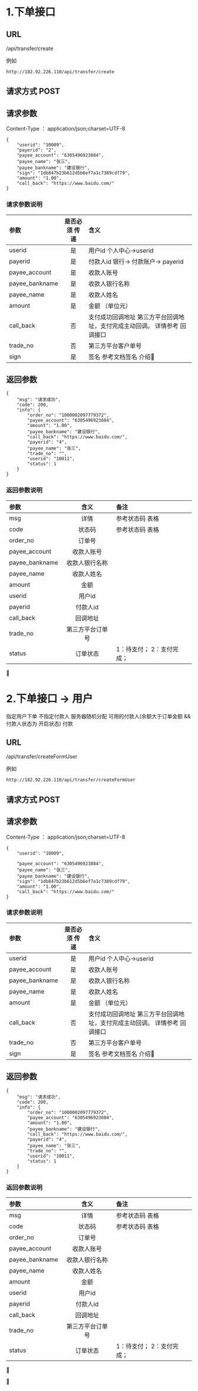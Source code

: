 # 1.下单接口


## URL

/api/transfer/create

例如

    http://182.92.226.110/api/transfer/create

## 请求方式   POST
  
## 请求参数
Content-Type   ： application/json;charset=UTF-8
```
{
	"userid": "10009",
	"payerid": "2",
	"payee_account": "6305496923884",
	"payee_name": "张三",
	"payee_bankname": "建设银行",
	"sign": "1db847b23b612d5b6ef7a1c7389cdf79",
	"amount": "1.00",
	"call_back": "https://www.baidu.com/"
}

```
### 请求参数说明

| 参数        | 是否必须 传递           | 含义  |
| :------------- |:-------------:| :-----|
| userid      | 是          |  用户id   个人中心->userid |
| payerid     | 是      |   付款人id 银行-> 付款账户-> payerid |
| payee_account    | 是      |  收款人账号   |
| payee_bankname    | 是      |  收款人银行名称   |
| payee_name    | 是      |  收款人姓名   |
| amount    | 是      |  金额 （单位元）   |
| call_back    | 否      |  支付成功回调地址  第三方平台回调地址，支付完成主动回调。 详情参考 回调接口   |
| trade_no    | 否      |  第三方平台客户单号   |
| sign    | 是      |  签名 参考文档签名 介绍  |

## 返回参数
```$xslt
{
	"msg": "请求成功",
	"code": 200,
	"info": {
		"order_no": "1000002097779372",
		"payee_account": "6305496923884",
		"amount": "1.00",
		"payee_bankname": "建设银行",
		"call_back": "https://www.baidu.com/",
		"payerid": "4",
		"payee_name": "张三",
		"trade_no": "",
		"userid": "10011",
		"status": 1
	}
}

```

### 返回参数说明

| 参数        | 含义           | 备注  |
| :------------- |:-------------:| :-----|
| msg      | 详情          |  参考状态码 表格 |
| code     | 状态码      |   参考状态码 表格 |
| order_no | 订单号      |     |
| payee_account    | 收款人账号      |     |
| payee_bankname   | 收款人银行名称      |   |
| payee_name    | 收款人姓名      |     |
| amount    | 金额      |   |
| userid    | 用户id      |   |
| payerid    | 付款人id      |   |
| call_back    | 回调地址      |   |
| trade_no    | 第三方平台订单号      |   |
| status    | 订单状态      | 1：待支付； 2：支付完成；  |



 


# 2.下单接口  -> 用户

指定用户下单 不指定付款人 
服务器随机分配 可用的付款人(余额大于订单金额 && 付款人状态为 开启状态) 付款

## URL

/api/transfer/createFormUser

例如

    http://182.92.226.110/api/transfer/createFormUser

## 请求方式   POST
  
## 请求参数
Content-Type   ： application/json;charset=UTF-8
```
{
	"userid": "10009",
	
	"payee_account": "6305496923884",
	"payee_name": "张三",
	"payee_bankname": "建设银行",
	"sign": "1db847b23b612d5b6ef7a1c7389cdf79",
	"amount": "1.00",
	"call_back": "https://www.baidu.com/"
}

```
### 请求参数说明

| 参数        | 是否必须 传递           | 含义  |
| :------------- |:-------------:| :-----|
| userid      | 是          |  用户id   个人中心->userid |
| payee_account    | 是      |  收款人账号   |
| payee_bankname    | 是      |  收款人银行名称   |
| payee_name    | 是      |  收款人姓名   |
| amount    | 是      |  金额 （单位元）   |
| call_back    | 否      |  支付成功回调地址  第三方平台回调地址，支付完成主动回调。 详情参考 回调接口   |
| trade_no    | 否      |  第三方平台客户单号   |
| sign    | 是      |  签名 参考文档签名 介绍  |

## 返回参数
```$xslt
{
	"msg": "请求成功",
	"code": 200,
	"info": {
		"order_no": "1000002097779372",
		"payee_account": "6305496923884",
		"amount": "1.00",
		"payee_bankname": "建设银行",
		"call_back": "https://www.baidu.com/",
		"payerid": "4",
		"payee_name": "张三",
		"trade_no": "",
		"userid": "10011",
		"status": 1
	}
}

```

### 返回参数说明

| 参数        | 含义           | 备注  |
| :------------- |:-------------:| :-----|
| msg      | 详情          |  参考状态码 表格 |
| code     | 状态码      |   参考状态码 表格 |
| order_no | 订单号      |     |
| payee_account    | 收款人账号      |     |
| payee_bankname   | 收款人银行名称      |   |
| payee_name    | 收款人姓名      |     |
| amount    | 金额      |   |
| userid    | 用户id      |   |
| payerid    | 付款人id      |   |
| call_back    | 回调地址      |   |
| trade_no    | 第三方平台订单号      |   |
| status    | 订单状态      | 1：待支付； 2：支付完成；  |



 




















